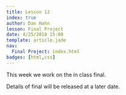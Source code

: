 ```yaml
---
title: Lesson 12
index: true
author: Dan Hahn
lesson: Final Project
date: 4/25/2018 15:00
template: article.jade
nav:
  Final Project: index.html
badges: [html,css]
---
```


This week we work on the in class final.

<span class="more"></span>

Details of final will be released at a later date.
